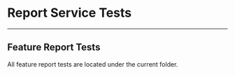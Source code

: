 
# Report Service Tests

----

## Feature Report Tests

All feature report tests are located under the current folder.
